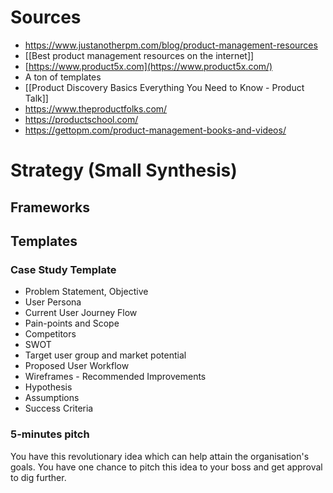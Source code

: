 
# Sources
- https://www.justanotherpm.com/blog/product-management-resources
- [[Best product management resources on the internet]]
- [https://www.product5x.com](https://www.product5x.com/)
- A ton of templates 
- [[Product Discovery Basics Everything You Need to Know - Product Talk]]
- https://www.theproductfolks.com/
- https://productschool.com/
- https://gettopm.com/product-management-books-and-videos/

# Strategy (Small Synthesis)


## Frameworks

## Templates

### Case Study Template
- Problem Statement, Objective
- User Persona
- Current User Journey Flow
- Pain-points and Scope
- Competitors
- SWOT
- Target user group and market potential
- Proposed User Workflow
- Wireframes - Recommended Improvements
- Hypothesis
- Assumptions
- Success Criteria

### 5-minutes pitch
You have this revolutionary idea which can help attain the organisation's goals. You have one chance to pitch this idea to your boss and get approval to dig further.